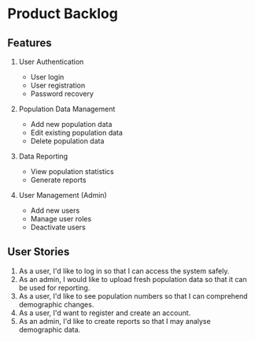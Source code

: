 # Product Backlog

## Features
1. User Authentication
   - User login
   - User registration
   - Password recovery

2. Population Data Management
   - Add new population data
   - Edit existing population data
   - Delete population data

3. Data Reporting
   - View population statistics
   - Generate reports

4. User Management (Admin)
   - Add new users
   - Manage user roles
   - Deactivate users

## User Stories
1. As a user, I'd like to log in so that I can access the system safely.
2. As an admin, I would like to upload fresh population data so that it can be used for reporting.
3. As a user, I'd like to see population numbers so that I can comprehend demographic changes.
4. As a user, I'd want to register and create an account.
5. As an admin, I'd like to create reports so that I may analyse demographic data.

